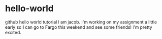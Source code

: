 # hello-world
github hello world tutorial
I am jacob. I'm working on my assignment a little early so I can go to Fargo this weekend and see some friends! 
I'm pretty excited. 
